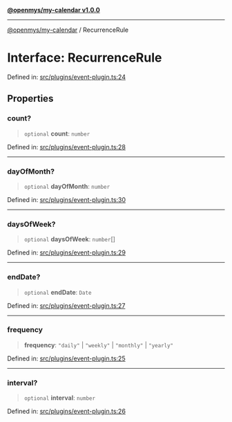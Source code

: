 [**@openmys/my-calendar v1.0.0**](../README.md)

***

[@openmys/my-calendar](../globals.md) / RecurrenceRule

# Interface: RecurrenceRule

Defined in: [src/plugins/event-plugin.ts:24](https://github.com/openmys/my-calendar/blob/96ebce4306bfb6a4ab4c4297a9b422c56933c5da/src/plugins/event-plugin.ts#L24)

## Properties

### count?

> `optional` **count**: `number`

Defined in: [src/plugins/event-plugin.ts:28](https://github.com/openmys/my-calendar/blob/96ebce4306bfb6a4ab4c4297a9b422c56933c5da/src/plugins/event-plugin.ts#L28)

***

### dayOfMonth?

> `optional` **dayOfMonth**: `number`

Defined in: [src/plugins/event-plugin.ts:30](https://github.com/openmys/my-calendar/blob/96ebce4306bfb6a4ab4c4297a9b422c56933c5da/src/plugins/event-plugin.ts#L30)

***

### daysOfWeek?

> `optional` **daysOfWeek**: `number`[]

Defined in: [src/plugins/event-plugin.ts:29](https://github.com/openmys/my-calendar/blob/96ebce4306bfb6a4ab4c4297a9b422c56933c5da/src/plugins/event-plugin.ts#L29)

***

### endDate?

> `optional` **endDate**: `Date`

Defined in: [src/plugins/event-plugin.ts:27](https://github.com/openmys/my-calendar/blob/96ebce4306bfb6a4ab4c4297a9b422c56933c5da/src/plugins/event-plugin.ts#L27)

***

### frequency

> **frequency**: `"daily"` \| `"weekly"` \| `"monthly"` \| `"yearly"`

Defined in: [src/plugins/event-plugin.ts:25](https://github.com/openmys/my-calendar/blob/96ebce4306bfb6a4ab4c4297a9b422c56933c5da/src/plugins/event-plugin.ts#L25)

***

### interval?

> `optional` **interval**: `number`

Defined in: [src/plugins/event-plugin.ts:26](https://github.com/openmys/my-calendar/blob/96ebce4306bfb6a4ab4c4297a9b422c56933c5da/src/plugins/event-plugin.ts#L26)
